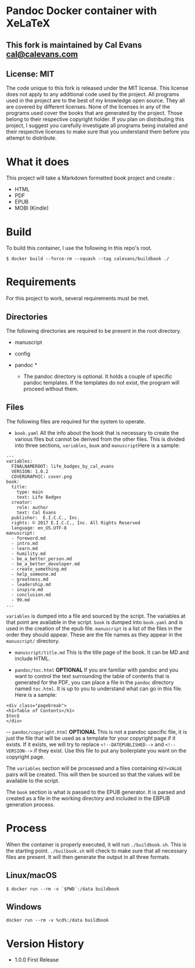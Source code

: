 # Pandoc Docker container with XeLaTeX

## This fork is maintained by Cal Evans <cal@calevans.com>

## License: MIT
The code unique to this fork is released under the MIT license. This license does not apply to any additional code used by the project. All programs used in the project are to the best of my knowledge open source. They all are covered by different licenses. None of the licenses in any of the programs used cover the books that are generated by the project. Those belong to their respective copyright holder. If you plan on distributing this project, I suggest you carefully investigate all programs being installed and their respective licenses to make sure that you understand them before you attempt to distribute.

# What it does

This project will take a Markdown formatted book project and create :

- HTML
- PDF
- EPUB
- MOBI (Kindle)

# Build

To build this container, I use the following in this repo's root.

```
$ docker build --force-rm --squash --tag calevans/buildbook ./
```

# Requirements
For this project to work, several requirements  must be met.

## Directories
The following directories are required to be present in the root directory.

- manuscript
- config
- pandoc *

  * The pandoc directory is optional. It holds a couple of specific pandoc templates. If the templates do not exist, the program will proceed without them.

## Files
The following files are required for the system to operate.

- `book.yaml`
All the info about the book that is necessary to create the various files but cannot be derived from the other files. This is divided into three sections, `variables`, `book` and `manuscript`Here is a sample:
    
```
---
variables:
  FINALNAMEROOT: life_badges_by_cal_evans
  VERSION: 1.0.2
  COVERGRAPHIC: cover.png
book:
  title:
    type: main
    text: Life Badges
  creator:
    role: author
    text: Cal Evans
  publisher:  E.I.C.C., Inc.
  rights: © 2017 E.I.C.C., Inc. All Rights Reserved
  language: en_US.UTF-8
manuscript:
  - foreword.md
  - intro.md
  - learn.md
  - humility.md
  - be_a_better_person.md
  - be_a_better_developer.md
  - create_something.md
  - help_someone.md
  - greatness.md
  - leadership.md
  - inspire.md
  - conclusion.md
  - 99.md  
...
```
`variables` is dumped into a file and sourced by the script. The variables at that point are available in the script.
`book` is dumped into `book.yaml` and is used in the creation of the epub file.
`manuscript` is a list of the files in the order they should appear. These are the file names as they appear in the `manuscript/` directory.

- `manuscript/title.md`
This is the title page of the book. It can be MD and include HTML. 


- `pandoc/toc.html`
**OPTIONAL** If you are familiar with pandoc and you want to control the text surrounding the table of contents that is generated for the PDF, you can place a file in the `pandoc` directory named `toc.html`. It is up to you to understand what can go in this file. Here is a sample:
```
<div class="pagebreak">
<h1>Table of Contents</h1>
$toc$
</div>
```

-- `pandoc/copyright.html`
**OPTIONAL** This is not a pandoc specific file, it is just the file that will be used as a template for your copyright page if it exists. If it exists, we will try to replace `<!--DATEPUBLISHED-->` and `<!--VERSION-->` if they exist. Use this file to put any boilerplate you want on the copyright page. 

The `variables` section will be processed and a files containing `KEY=VALUE` pairs will be created. This will then be sourced so that the values will be available to the script.

The `book` section is what is passed to the EPUB generator. It is parsed and created as a file in the working directory and included in the EBPUB generation process.


# Process
When the container is properly executed, it will run `./buildbook.sh`. This is the starting point. `./builbook.sh` will check to make sure that all necessary files are present. It will then generate the output in all three formats. 


## Linux/macOS
```
$ docker run --rm -v `$PWD`:/data buildbook
```

## Windows
```
docker run --rm -v %cd%:/data buildbook
```

# Version History
- 1.0.0 First Release